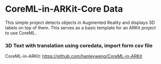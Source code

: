 # CoreML-in-ARKit-Core Data
This simple project detects objects in Augmented Reality and displays 3D labels on top of them. This serves as a basic template for an ARKit project to use CoreML.

### 3D Text with translation using coredata, import form csv file 

CoreML-in-ARKit: https://github.com/hanleyweng/CoreML-in-ARKit